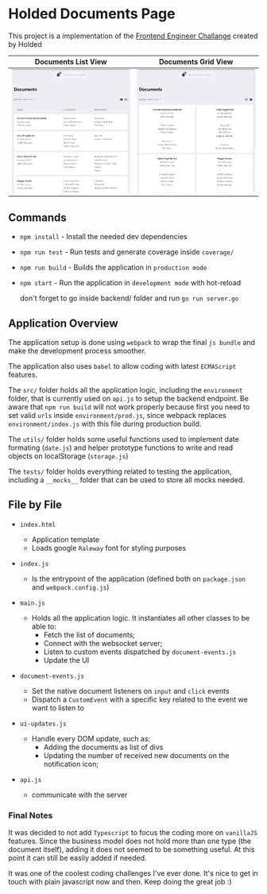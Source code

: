 
# Holded Documents Page

This project is a implementation of the [Frontend Engineer Challange](https://github.com/holdedhub/careers/tree/main/challenges/frontend) created by Holded

| Documents List View | Documents Grid View |
|---------------------|---------------------|
|![Main page of the application with the list view option selected](./documents-page/src/assets/documents-view-list.png 'Documents List View')|![Main page of the application with the grid view option selected](./documents-page/src/assets/documents-view-grid.png 'Documents Grid View')|

## Commands

- `npm install` - Install the needed dev dependencies
- `npm run test` - Run tests and generate coverage inside `coverage/`
- `npm run build` - Builds the application in `production mode`
- `npm start` - Run the application in `development mode` with hot-reload

  don't forget to go inside backend/ folder and run `go run server.go`

## Application Overview

The application setup is done using `webpack` to wrap the final `js bundle` and make the development process smoother.

The application also uses `babel` to allow coding with latest `ECMAScript` features.

The `src/` folder holds all the application logic, including the `environment` folder, that is currently used on `api.js` to setup the backend endpoint. Be aware that `npm run build` will not work properly because first you need to set valid `urls` inside `environment/prod.js`, since webpack replaces `environment/index.js` with this file during production build.

The `utils/` folder holds some useful functions used to implement date formating (`date.js`) and helper prototype functions to write and read objects on localStorage (`storage.js`)

The `tests/` folder holds everything related to testing the application, including a `__mocks__` folder that can be used to store all mocks needed.

## File by File

- `index.html`
  - Application template
  - Loads google `Raleway` font for styling purposes

- `index.js`
  - Is the entrypoint of the application (defined both on `package.json` and `webpack.config.js`)

- `main.js`
  - Holds all the application logic. It instantiates all other classes to be able to:
    - Fetch the list of documents;
    - Connect with the websocket server;
    - Listen to custom events dispatched by `document-events.js`
    - Update the UI

- `document-events.js`
  - Set the native document listeners on `input` and `click` events
  - Dispatch a `CustomEvent` with a specific key related to the event we want to listen to

- `ui-updates.js`
  - Handle every DOM update, such as:
    - Adding the documents as list of divs
    - Updating the number of received new documents on the notification icon;

- `api.js`
  - communicate with the server

### Final Notes

It was decided to not add `Typescript` to focus the coding more on `vanillaJS` features. Since the business model does not hold more than one type (the document itself), adding it does not seemed to be something useful. At this point it can still be easily added if needed.

It was one of the coolest coding challenges I've ever done. It's nice to get in touch with plain javascript now and then. Keep doing the great job :)
